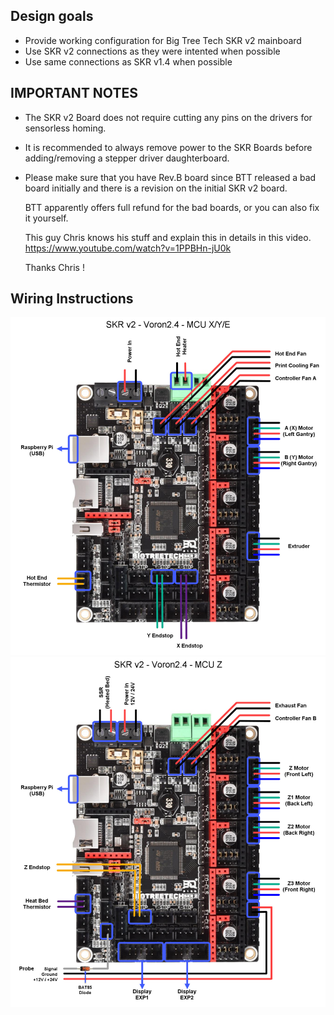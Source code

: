 ## Design goals ##
* Provide working configuration for Big Tree Tech SKR v2 mainboard
* Use SKR v2 connections as they were intented when possible
* Use same connections as SKR v1.4 when possible

## IMPORTANT NOTES ##

* The SKR v2 Board does not require cutting any pins on the drivers for sensorless homing.

* It is recommended to always remove power to the SKR Boards before adding/removing a stepper driver daughterboard.

* Please make sure that you have Rev.B board since BTT released a bad board initially and there is a revision on the initial SKR v2 board.

  BTT apparently offers full refund for the bad boards, or you can also fix it yourself.

  This guy Chris knows his stuff and explain this in details in this video.
  https://www.youtube.com/watch?v=1PPBHn-jU0k

  Thanks Chris !

## Wiring Instructions ##
![SKR2 - MCU X/Y/E Wiring](SKR2-MCUXYE-wiring.jpg)
![SKR2 - MCU X/Y/E Wiring](SKR2-MCUZ-wiring.jpg)

